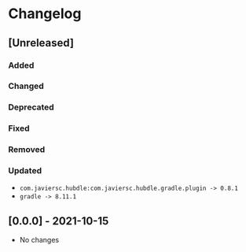 # Changelog

## [Unreleased]

### Added

### Changed

### Deprecated

### Fixed

### Removed

### Updated

- `com.javiersc.hubdle:com.javiersc.hubdle.gradle.plugin -> 0.8.1`
- `gradle -> 8.11.1`

## [0.0.0] - 2021-10-15

- No changes
